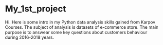 # My_1st_project
Hi. Here is some intro in my Python data analysis skills gained from Karpov Courses.
The subject of analysis is datasets of e-commerce store.
The main purpose is to answear some key questions about customers behaviour during 2016-2018 years.
